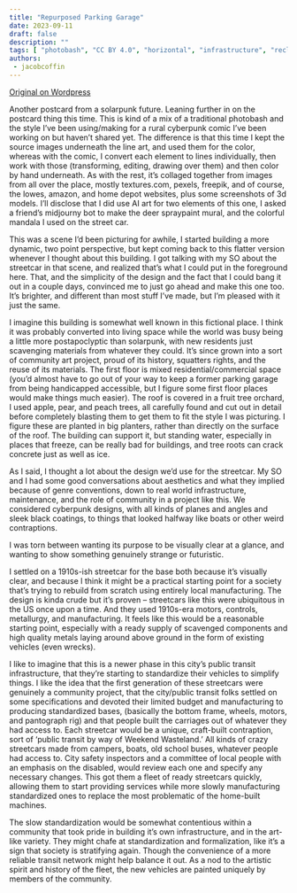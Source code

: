 ```yaml
---
title: "Repurposed Parking Garage"
date: 2023-09-11
draft: false
description: ""
tags: [ "photobash", "CC BY 4.0", "horizontal", "infrastructure", "reclaimed structure", "transport", "tram"]
authors:
 - jacobcoffin
---
```


[Original on Wordpress](https://jacobcoffinwrites.wordpress.com/2023/09/11/repurposed-parking-garage-photobash/)

Another postcard from a solarpunk future. Leaning further in on the postcard thing this time. This is kind of a mix of a traditional photobash and the style I’ve been using/making for a rural cyberpunk comic I’ve been working on but haven’t shared yet. The difference is that this time I kept the source images underneath the line art, and used them for the color, whereas with the comic, I convert each element to lines individually, then work with those (transforming, editing, drawing over them) and then color by hand underneath. As with the rest, it’s collaged together from images from all over the place, mostly textures.com, pexels, freepik, and of course, the lowes, amazon, and home depot websites, plus some screenshots of 3d models. I’ll disclose that I did use AI art for two elements of this one, I asked a friend’s midjourny bot to make the deer spraypaint mural, and the colorful mandala I used on the street car.

This was a scene I’d been picturing for awhile, I started building a more dynamic, two point perspective, but kept coming back to this flatter version whenever I thought about this building. I got talking with my SO about the streetcar in that scene, and realized that’s what I could put in the foreground here. That, and the simplicity of the design and the fact that I could bang it out in a couple days, convinced me to just go ahead and make this one too. It’s brighter, and different than most stuff I’ve made, but I’m pleased with it just the same.

I imagine this building is somewhat well known in this fictional place. I think it was probably converted into living space while the world was busy being a little more postapoclyptic than solarpunk, with new residents just scavenging materials from whatever they could. It’s since grown into a sort of community art project, proud of its history, squatters rights, and the reuse of its materials. The first floor is mixed residential/commercial space (you’d almost have to go out of your way to keep a former parking garage from being handicapped accessible, but I figure some first floor places would make things much easier). The roof is covered in a fruit tree orchard, I used apple, pear, and peach trees, all carefully found and cut out in detail before completely blasting them to get them to fit the style I was picturing. I figure these are planted in big planters, rather than directly on the surface of the roof. The building can support it, but standing water, especially in places that freeze, can be really bad for buildings, and tree roots can crack concrete just as well as ice.

As I said, I thought a lot about the design we’d use for the streetcar. My SO and I had some good conversations about aesthetics and what they implied because of genre conventions, down to real world infrastructure, maintenance, and the role of community in a project like this. We considered cyberpunk designs, with all kinds of planes and angles and sleek black coatings, to things that looked halfway like boats or other weird contraptions.

I was torn between wanting its purpose to be visually clear at a glance, and wanting to show something genuinely strange or futuristic.

I settled on a 1910s-ish streetcar for the base both because it’s visually clear, and because I think it might be a practical starting point for a society that’s trying to rebuild from scratch using entirely local manufacturing. The design is kinda crude but it’s proven – streetcars like this were ubiquitous in the US once upon a time. And they used 1910s-era motors, controls, metallurgy, and manufacturing. It feels like this would be a reasonable starting point, especially with a ready supply of scavenged components and high quality metals laying around above ground in the form of existing vehicles (even wrecks).

I like to imagine that this is a newer phase in this city’s public transit infrastructure, that they’re starting to standardize their vehicles to simplify things. I like the idea that the first generation of these streetcars were genuinely a community project, that the city/public transit folks settled on some specifications and devoted their limited budget and manufacturing to producing standardized bases, (basically the bottom frame, wheels, motors, and pantograph rig) and that people built the carriages out of whatever they had access to. Each streetcar would be a unique, craft-built contraption, sort of ‘public transit by way of Weekend Wasteland.’ All kinds of crazy streetcars made from campers, boats, old school buses, whatever people had access to. City safety inspectors and a committee of local people with an emphasis on the disabled, would review each one and specify any necessary changes. This got them a fleet of ready streetcars quickly, allowing them to start providing services while more slowly manufacturing standardized ones to replace the most problematic of the home-built machines.

The slow standardization would be somewhat contentious within a community that took pride in building it’s own infrastructure, and in the art-like variety. They might chafe at standardization and formalization, like it’s a sign that society is stratifying again. Though the convenience of a more reliable transit network might help balance it out. As a nod to the artistic spirit and history of the fleet, the new vehicles are painted uniquely by members of the community.

